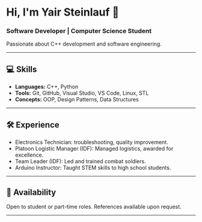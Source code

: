 # Hi, I'm Yair Steinlauf 👋

### Software Developer | Computer Science Student  
Passionate about C++ development and software engineering.

---

## 💻 Skills  

- **Languages:** C++, Python  
- **Tools:** Git, GitHub, Visual Studio, VS Code, Linux, STL  
- **Concepts:** OOP, Design Patterns, Data Structures

---

## 🛠️ Experience  

- Electronics Technician: troubleshooting, quality improvement.  
- Platoon Logistic Manager (IDF): Managed logistics, awarded for excellence.  
- Team Leader (IDF): Led and trained combat soldiers.  
- Arduino Instructor: Taught STEM skills to high school students.

---

## 📅 Availability  
Open to student or part-time roles. References available upon request.

---
